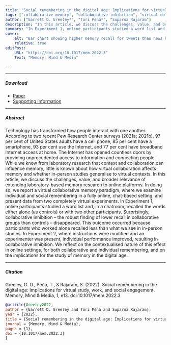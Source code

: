 ```yaml
---
title: "Social remembering in the digital age: Implications for virtual study, work, and social engagement" 
tags: ["collaborative memory", "collaborative inhibition", "virtual collaborative recall;", "collective memory"]
author: ["Garrett D. Greeley*", "Tori Peña*", "Suparna Rajaram"]
description: "In this article, we discuss the challenges, value, and broader relevance of extending laboratory-based memory research to online platforms. In doing so, we report a virtual collaborative memory paradigm, where we examine individual and social remembering in a fully online, chat-based setting, and present data from two completely virtual experiments." 
summary: "In Experiment 1, online participants studied a word list and, in a chatroom, recalled the words either alone (as controls) or with two other participants. Surprisingly, collaborative inhibition – the robust finding of lower recall in collaborative groups than controls – disappeared. This outcome occurred because participants who worked alone recalled less than what we see in in-person studies. In Experiment 2, where instructions were modified and an experimenter was present, individual performance improved, resulting in collaborative inhibition."
cover:
    alt: "Bar chart showing higher memory recall for tweets than news headlines"
    relative: true
editPost:
    URL: "https://doi.org/10.1017/mem.2022.3"
    Text: "Memory, Mind & Media"

---
```


---

##### Download

+ [Paper](greeley-et-al-2022.pdf)
+ [Supporting information](https://static.cambridge.org/content/id/urn:cambridge.org:id:article:S2635023822000030/resource/name/S2635023822000030sup001.pdf)

---

##### Abstract

Technology has transformed how people interact with one another. According to two recent Pew Research Center surveys (2021a; 2021b), 97 per cent of United States adults have a cell phone, 85 per cent have a smartphone, 93 per cent use the Internet, and 77 per cent have broadband Internet access at home. The Internet has opened countless doors by providing unprecedented access to information and connecting people. While we know from laboratory research that context and collaboration can influence memory, little is known about how virtual collaboration affects memory and whether in-person studies generalise to virtual contexts. In this article, we discuss the challenges, value, and broader relevance of extending laboratory-based memory research to online platforms. In doing so, we report a virtual collaborative memory paradigm, where we examine
individual and social remembering in a fully online, chat-based setting, and present data from two completely virtual experiments. In Experiment 1, online participants studied a word list and, in a chatroom, recalled the words either alone (as controls) or with two other participants. Surprisingly, collaborative inhibition – the robust finding of lower recall in collaborative groups than controls – disappeared. This outcome occurred because participants who worked alone recalled less than what we see in in-person studies. In Experiment 2, where instructions were modified and an experimenter was present, individual performance improved, resulting in collaborative inhibition. We reflect on the contextualised nature of this effect in online settings, for both collaborative and individual remembering, and on the implications for the study of memory in the digital age.

---

##### Citation

Greeley, G. D., Peña, T., & Rajaram, S. (2022). Social remembering in the digital age: Implications for virtual study, work, and social engagement. Memory, Mind & Media, 1, e13. doi:10.1017/mem.2022.3

```BibTeX
@article{Greeley2022,
author = {Garrett D. Greeley and Tori Peña and Suparna Rajaram},
year = {2022},
title = {Social remembering in the digital age: Implications for virtual study, work, and social engagement},
journal = {Memory, Mind & Media},
pages = {1},
doi = {10.1017/mem.2022.3}
}